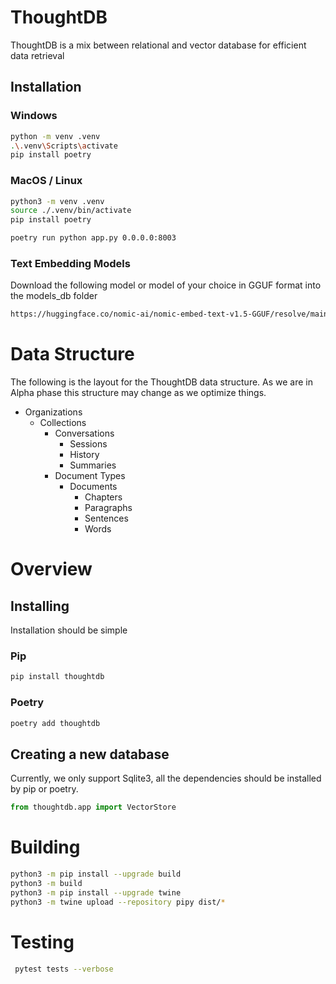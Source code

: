 # ThoughtDB
ThoughtDB is a mix between relational and vector database for efficient data retrieval

## Installation

### Windows
```bash
python -m venv .venv
.\.venv\Scripts\activate
pip install poetry
```

### MacOS / Linux
```bash
python3 -m venv .venv
source ./.venv/bin/activate
pip install poetry
```

```bash
poetry run python app.py 0.0.0.0:8003
```

### Text Embedding Models

Download the following model or model of your choice in GGUF format into the models_db folder
```bash
https://huggingface.co/nomic-ai/nomic-embed-text-v1.5-GGUF/resolve/main/nomic-embed-text-v1.5.Q4_K_M.gguf?download=true
```

# Data Structure

The following is the layout for the ThoughtDB data structure. As we are in Alpha phase this structure may change as we optimize things. 

- Organizations
  - Collections
    - Conversations
      - Sessions
      - History
      - Summaries
    - Document Types
      - Documents
        - Chapters
        - Paragraphs
        - Sentences
        - Words

# Overview

## Installing

Installation should be simple

### Pip
```bash
pip install thoughtdb
```

### Poetry
```bash
poetry add thoughtdb
```

## Creating a new database

Currently, we only support Sqlite3, all the dependencies should be installed by pip or poetry.

```python
from thoughtdb.app import VectorStore


```

# Building

```bash
python3 -m pip install --upgrade build
python3 -m build
python3 -m pip install --upgrade twine
python3 -m twine upload --repository pipy dist/*
```

# Testing

```bash
 pytest tests --verbose
```